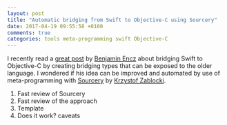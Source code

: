 ```yaml
---
layout: post
title: "Automatic bridging from Swift to Objective-C using Sourcery"
date: 2017-04-19 09:55:58 +0100
comments: true
categories: tools meta-programming swift Objective-C
---
```


I recently read a [great post][Bridging-post] by [Benjamin Encz][encz] about bridging Swift to Objective-C by creating bridging types that can be exposed to the older language. I wondered if his idea can be improved and automated by use of meta-programming with [Sourcery][Sourcery] by [Krzystof Zablocki][zablocki].

<!-- more -->


1. Fast review of Sourcery
2. Fast review of the approach
3. Template
4. Does it work? caveats


[Bridging-post]: http://blog.benjamin-encz.de/post/bridging-swift-types-to-objective-c/
[Sourcery]: https://github.com/krzysztofzablocki/Sourcery
[encz]: https://twitter.com/benjaminencz
[zablocki]: https://twitter.com/merowing_
